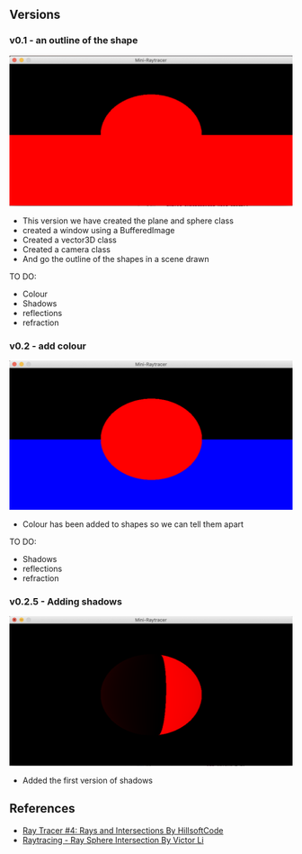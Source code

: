 ## Versions

### v0.1 - an outline of the shape
![An Image showing that the checking intersection works for both planes and spheres](./readme-resources/intersectiontest.png)
* This version we have created the plane and sphere class
* created a window using a BufferedImage
* Created a vector3D class
* Created a camera class
* And go the outline of the shapes in a scene drawn

TO DO:
* Colour
* Shadows
* reflections
* refraction

### v0.2 - add colour
![An Image showing that the checking intersection works for both planes and spheres](./readme-resources/colouredShapes.png)
* Colour has been added to shapes so we can tell them apart

TO DO:
* Shadows
* reflections
* refraction


### v0.2.5 - Adding shadows
![Shadows](./readme-resources/shadowv1.png)
* Added the first version of shadows


## References
* [Ray Tracer #4: Rays and Intersections By HillsoftCode](https://www.youtube.com/watch?v=hOeOuZGmeCM)
* [Raytracing - Ray Sphere Intersection By Victor Li](https://viclw17.github.io/2018/07/16/raytracing-ray-sphere-intersection/)